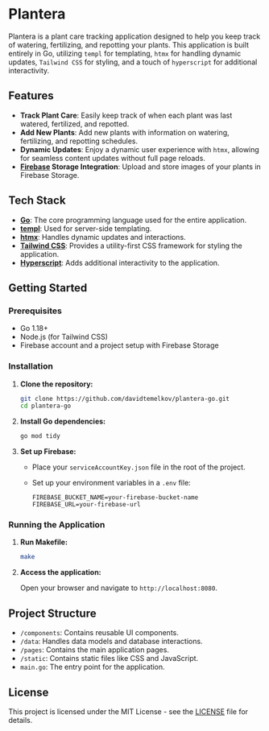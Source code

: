 # Plantera

Plantera is a plant care tracking application designed to help you keep track of watering, fertilizing, and repotting your plants. This application is built entirely in Go, utilizing `templ` for templating, `htmx` for handling dynamic updates, `Tailwind CSS` for styling, and a touch of `hyperscript` for additional interactivity.

## Features

- **Track Plant Care**: Easily keep track of when each plant was last watered, fertilized, and repotted.
- **Add New Plants**: Add new plants with information on watering, fertilizing, and repotting schedules.
- **Dynamic Updates**: Enjoy a dynamic user experience with `htmx`, allowing for seamless content updates without full page reloads.
- **[Firebase](https://firebase.google.com/) Storage Integration**: Upload and store images of your plants in Firebase Storage.

## Tech Stack

- **[Go](https://golang.org/)**: The core programming language used for the entire application.
- **[templ](https://github.com/a-h/templ)**: Used for server-side templating.
- **[htmx](https://htmx.org/)**: Handles dynamic updates and interactions.
- **[Tailwind CSS](https://tailwindcss.com/)**: Provides a utility-first CSS framework for styling the application.
- **[Hyperscript](https://hyperscript.org/)**: Adds additional interactivity to the application.

## Getting Started

### Prerequisites

- Go 1.18+
- Node.js (for Tailwind CSS)
- Firebase account and a project setup with Firebase Storage

### Installation

1. **Clone the repository:**

    ```bash
    git clone https://github.com/davidtemelkov/plantera-go.git
    cd plantera-go
    ```

2. **Install Go dependencies:**

    ```bash
    go mod tidy
    ```

3. **Set up Firebase:**

    - Place your `serviceAccountKey.json` file in the root of the project.
    - Set up your environment variables in a `.env` file:

      ```env
      FIREBASE_BUCKET_NAME=your-firebase-bucket-name
      FIREBASE_URL=your-firebase-url
      ```

### Running the Application

1. **Run Makefile:**

    ```bash
    make
    ```
    
3. **Access the application:**

    Open your browser and navigate to `http://localhost:8080`.

## Project Structure

- `/components`: Contains reusable UI components.
- `/data`: Handles data models and database interactions.
- `/pages`: Contains the main application pages.
- `/static`: Contains static files like CSS and JavaScript.
- `main.go`: The entry point for the application.

## License

This project is licensed under the MIT License - see the [LICENSE](LICENSE) file for details.
